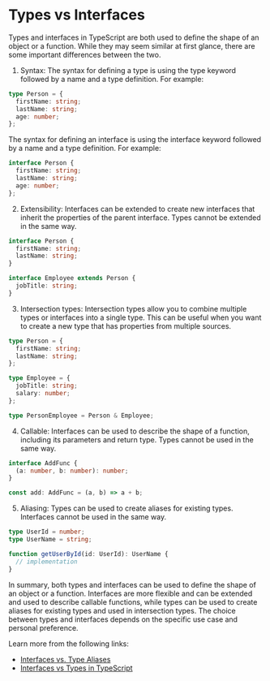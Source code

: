 # Types vs Interfaces
Types and interfaces in TypeScript are both used to define the shape of an object or a function. While they may seem similar at first glance, there are some important differences between the two.

1) Syntax: 
The syntax for defining a type is using the type keyword followed by a name and a type definition. For example:
```typescript
type Person = {
  firstName: string;
  lastName: string;
  age: number;
};
```
The syntax for defining an interface is using the interface keyword followed by a name and a type definition. For example:
```typescript
interface Person {
  firstName: string;
  lastName: string;
  age: number;
};
```
2) Extensibility:
Interfaces can be extended to create new interfaces that inherit the properties of the parent interface. Types cannot be extended in the same way.
```typescript
interface Person {
  firstName: string;
  lastName: string;
}

interface Employee extends Person {
  jobTitle: string;
}
```
3) Intersection types:
Intersection types allow you to combine multiple types or interfaces into a single type. This can be useful when you want to create a new type that has properties from multiple sources.
```typescript
type Person = {
  firstName: string;
  lastName: string;
};

type Employee = {
  jobTitle: string;
  salary: number;
};

type PersonEmployee = Person & Employee;
```
4) Callable:
Interfaces can be used to describe the shape of a function, including its parameters and return type. Types cannot be used in the same way.
```typescript
interface AddFunc {
  (a: number, b: number): number;
}

const add: AddFunc = (a, b) => a + b;
```
5) Aliasing:
Types can be used to create aliases for existing types. Interfaces cannot be used in the same way.
```typescript
type UserId = number;
type UserName = string;

function getUserById(id: UserId): UserName {
  // implementation
}
```

In summary, both types and interfaces can be used to define the shape of an object or a function. Interfaces are more flexible and can be extended and used to describe callable functions, while types can be used to create aliases for existing types and used in intersection types. The choice between types and interfaces depends on the specific use case and personal preference.

Learn more from the following links:

- [Interfaces vs. Type Aliases](https://www.typescriptlang.org/docs/handbook/2/everyday-types.html#differences-between-type-aliases-and-interfaces)
- [Interfaces vs Types in TypeScript](https://stackoverflow.com/questions/37233735/interfaces-vs-types-in-typescript)
